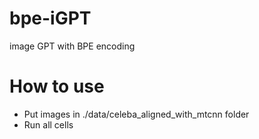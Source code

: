 # bpe-iGPT
image GPT with BPE encoding

# How to use
* Put images in ./data/celeba_aligned_with_mtcnn folder
* Run all cells
